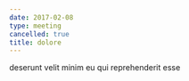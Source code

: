 ```yaml
---
date: 2017-02-08
type: meeting
cancelled: true
title: dolore
---
```

deserunt velit minim eu qui reprehenderit esse